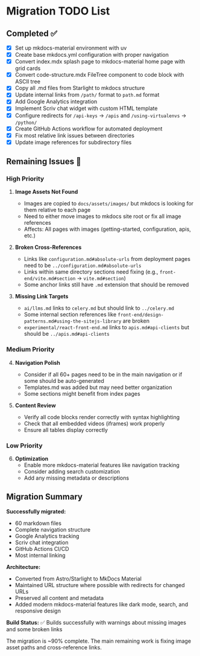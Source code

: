 # Migration TODO List

## Completed ✅

- [x] Set up mkdocs-material environment with uv
- [x] Create base mkdocs.yml configuration with proper navigation
- [x] Convert index.mdx splash page to mkdocs-material home page with grid cards
- [x] Convert code-structure.mdx FileTree component to code block with ASCII tree
- [x] Copy all .md files from Starlight to mkdocs structure
- [x] Update internal links from `/path/` format to `path.md` format
- [x] Add Google Analytics integration
- [x] Implement Scriv chat widget with custom HTML template
- [x] Configure redirects for `/api-keys` → `/apis` and `/using-virtualenvs` → `/python/`
- [x] Create GitHub Actions workflow for automated deployment
- [x] Fix most relative link issues between directories
- [x] Update image references for subdirectory files

## Remaining Issues 🔧

### High Priority

1. **Image Assets Not Found**
   - Images are copied to `docs/assets/images/` but mkdocs is looking for them relative to each page
   - Need to either move images to mkdocs site root or fix all image references
   - Affects: All pages with images (getting-started, configuration, apis, etc.)

2. **Broken Cross-References**
   - Links like `configuration.md#absolute-urls` from deployment pages need to be `../configuration.md#absolute-urls`
   - Links within same directory sections need fixing (e.g., `front-end/vite.md#section` → `vite.md#section`)
   - Some anchor links still have `.md` extension that should be removed

3. **Missing Link Targets** 
   - `ai/llms.md` links to `celery.md` but should link to `../celery.md`
   - Some internal section references like `front-end/design-patterns.md#using-the-sitejs-library` are broken
   - `experimental/react-front-end.md` links to `apis.md#api-clients` but should be `../apis.md#api-clients`

### Medium Priority

4. **Navigation Polish**
   - Consider if all 60+ pages need to be in the main navigation or if some should be auto-generated
   - Templates.md was added but may need better organization
   - Some sections might benefit from index pages

5. **Content Review**
   - Verify all code blocks render correctly with syntax highlighting
   - Check that all embedded videos (iframes) work properly
   - Ensure all tables display correctly

### Low Priority

6. **Optimization**
   - Enable more mkdocs-material features like navigation tracking
   - Consider adding search customization
   - Add any missing metadata or descriptions

## Migration Summary

**Successfully migrated:**
- 60 markdown files
- Complete navigation structure
- Google Analytics tracking
- Scriv chat integration
- GitHub Actions CI/CD
- Most internal linking

**Architecture:**
- Converted from Astro/Starlight to MkDocs Material
- Maintained URL structure where possible with redirects for changed URLs
- Preserved all content and metadata
- Added modern mkdocs-material features like dark mode, search, and responsive design

**Build Status:** ✅ Builds successfully with warnings about missing images and some broken links

The migration is ~90% complete. The main remaining work is fixing image asset paths and cross-reference links.